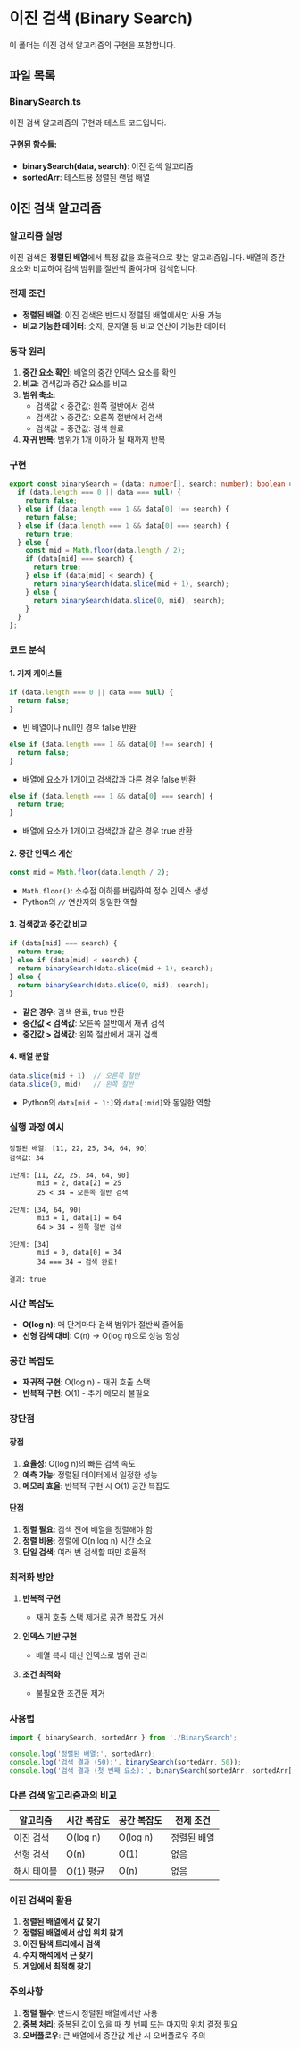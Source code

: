 # 이진 검색 (Binary Search)

이 폴더는 이진 검색 알고리즘의 구현을 포함합니다.

## 파일 목록

### BinarySearch.ts
이진 검색 알고리즘의 구현과 테스트 코드입니다.

#### 구현된 함수들:

- **binarySearch(data, search)**: 이진 검색 알고리즘
- **sortedArr**: 테스트용 정렬된 랜덤 배열

## 이진 검색 알고리즘

### 알고리즘 설명
이진 검색은 **정렬된 배열**에서 특정 값을 효율적으로 찾는 알고리즘입니다. 배열의 중간 요소와 비교하여 검색 범위를 절반씩 줄여가며 검색합니다.

### 전제 조건
- **정렬된 배열**: 이진 검색은 반드시 정렬된 배열에서만 사용 가능
- **비교 가능한 데이터**: 숫자, 문자열 등 비교 연산이 가능한 데이터

### 동작 원리

1. **중간 요소 확인**: 배열의 중간 인덱스 요소를 확인
2. **비교**: 검색값과 중간 요소를 비교
3. **범위 축소**: 
   - 검색값 < 중간값: 왼쪽 절반에서 검색
   - 검색값 > 중간값: 오른쪽 절반에서 검색
   - 검색값 = 중간값: 검색 완료
4. **재귀 반복**: 범위가 1개 이하가 될 때까지 반복

### 구현
```typescript
export const binarySearch = (data: number[], search: number): boolean => {
  if (data.length === 0 || data === null) {
    return false;
  } else if (data.length === 1 && data[0] !== search) {
    return false;
  } else if (data.length === 1 && data[0] === search) {
    return true;
  } else {
    const mid = Math.floor(data.length / 2);
    if (data[mid] === search) {
      return true;
    } else if (data[mid] < search) {
      return binarySearch(data.slice(mid + 1), search);
    } else {
      return binarySearch(data.slice(0, mid), search);
    }
  }
};
```

### 코드 분석

#### 1. 기저 케이스들
```typescript
if (data.length === 0 || data === null) {
  return false;
}
```
- 빈 배열이나 null인 경우 false 반환

```typescript
else if (data.length === 1 && data[0] !== search) {
  return false;
}
```
- 배열에 요소가 1개이고 검색값과 다른 경우 false 반환

```typescript
else if (data.length === 1 && data[0] === search) {
  return true;
}
```
- 배열에 요소가 1개이고 검색값과 같은 경우 true 반환

#### 2. 중간 인덱스 계산
```typescript
const mid = Math.floor(data.length / 2);
```
- `Math.floor()`: 소수점 이하를 버림하여 정수 인덱스 생성
- Python의 `//` 연산자와 동일한 역할

#### 3. 검색값과 중간값 비교
```typescript
if (data[mid] === search) {
  return true;
} else if (data[mid] < search) {
  return binarySearch(data.slice(mid + 1), search);
} else {
  return binarySearch(data.slice(0, mid), search);
}
```
- **같은 경우**: 검색 완료, true 반환
- **중간값 < 검색값**: 오른쪽 절반에서 재귀 검색
- **중간값 > 검색값**: 왼쪽 절반에서 재귀 검색

#### 4. 배열 분할
```typescript
data.slice(mid + 1)  // 오른쪽 절반
data.slice(0, mid)   // 왼쪽 절반
```
- Python의 `data[mid + 1:]`와 `data[:mid]`와 동일한 역할

### 실행 과정 예시

```
정렬된 배열: [11, 22, 25, 34, 64, 90]
검색값: 34

1단계: [11, 22, 25, 34, 64, 90]
       mid = 2, data[2] = 25
       25 < 34 → 오른쪽 절반 검색

2단계: [34, 64, 90]
       mid = 1, data[1] = 64
       64 > 34 → 왼쪽 절반 검색

3단계: [34]
       mid = 0, data[0] = 34
       34 === 34 → 검색 완료!

결과: true
```

### 시간 복잡도

- **O(log n)**: 매 단계마다 검색 범위가 절반씩 줄어듦
- **선형 검색 대비**: O(n) → O(log n)으로 성능 향상

### 공간 복잡도

- **재귀적 구현**: O(log n) - 재귀 호출 스택
- **반복적 구현**: O(1) - 추가 메모리 불필요

### 장단점

#### 장점
1. **효율성**: O(log n)의 빠른 검색 속도
2. **예측 가능**: 정렬된 데이터에서 일정한 성능
3. **메모리 효율**: 반복적 구현 시 O(1) 공간 복잡도

#### 단점
1. **정렬 필요**: 검색 전에 배열을 정렬해야 함
2. **정렬 비용**: 정렬에 O(n log n) 시간 소요
3. **단일 검색**: 여러 번 검색할 때만 효율적

### 최적화 방안

1. **반복적 구현**
   - 재귀 호출 스택 제거로 공간 복잡도 개선

2. **인덱스 기반 구현**
   - 배열 복사 대신 인덱스로 범위 관리

3. **조건 최적화**
   - 불필요한 조건문 제거

### 사용법

```typescript
import { binarySearch, sortedArr } from './BinarySearch';

console.log('정렬된 배열:', sortedArr);
console.log('검색 결과 (50):', binarySearch(sortedArr, 50));
console.log('검색 결과 (첫 번째 요소):', binarySearch(sortedArr, sortedArr[0]));
```

### 다른 검색 알고리즘과의 비교

| 알고리즘 | 시간 복잡도 | 공간 복잡도 | 전제 조건 |
|---------|------------|------------|----------|
| 이진 검색 | O(log n) | O(log n) | 정렬된 배열 |
| 선형 검색 | O(n) | O(1) | 없음 |
| 해시 테이블 | O(1) 평균 | O(n) | 없음 |

### 이진 검색의 활용

1. **정렬된 배열에서 값 찾기**
2. **정렬된 배열에서 삽입 위치 찾기**
3. **이진 탐색 트리에서 검색**
4. **수치 해석에서 근 찾기**
5. **게임에서 최적해 찾기**

### 주의사항

1. **정렬 필수**: 반드시 정렬된 배열에서만 사용
2. **중복 처리**: 중복된 값이 있을 때 첫 번째 또는 마지막 위치 결정 필요
3. **오버플로우**: 큰 배열에서 중간값 계산 시 오버플로우 주의 